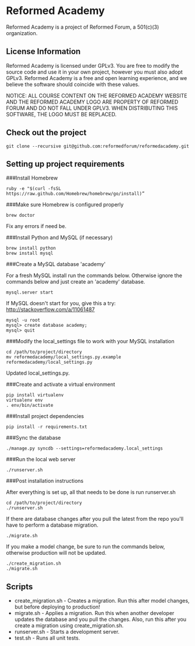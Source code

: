 Reformed Academy
======

Reformed Academy is a project of Reformed Forum, a 501(c)(3) organization.

License Information
---------------------------
Reformed Academy is licensed under GPLv3. You are free to modify the source code and
use it in your own project, however you must also adopt GPLv3. Reformed Academy is a free and open
learning experience, and we believe the software should coincide with these values.

NOTICE: ALL COURSE CONTENT ON THE REFORMED ACADEMY WEBSITE AND THE REFORMED ACADEMY LOGO ARE
PROPERTY OF REFORMED FORUM AND DO NOT FALL UNDER GPLV3. WHEN DISTRIBUTING THIS SOFTWARE,
THE LOGO MUST BE REPLACED.


Check out the project
---------------------------

    git clone --recursive git@github.com:reformedforum/reformedacademy.git

Setting up project requirements
-------------------------------

###Install Homebrew

    ruby -e "$(curl -fsSL https://raw.github.com/Homebrew/homebrew/go/install)”

###Make sure Homebrew is configured properly

    brew doctor

Fix any errors if need be.

###Install Python and MySQL (if necessary)

    brew install python
    brew install mysql

###Create a MySQL database 'academy'

For a fresh MySQL install run the commands below. Otherwise ignore the commands below and just create an 'academy' database.

    mysql.server start

If MySQL doesn't start for you, give this a try: http://stackoverflow.com/a/11061487

    mysql -u root
    mysql> create database academy;
    mysql> quit

###Modify the local_settings file to work with your MySQL installation

    cd /path/to/project/directory
    mv reformedacademy/local_settings.py.example reformedacademy/local_settings.py

Updated local_settings.py.

###Create and activate a virtual environment

    pip install virtualenv
    virtualenv env
    . env/bin/activate

###Install project dependencies

    pip install -r requirements.txt

###Sync the database

    ./manage.py syncdb --settings=reformedacademy.local_settings

###Run the local web server

    ./runserver.sh

###Post installation instructions

After everything is set up, all that needs to be done is run runserver.sh

    cd /path/to/project/directory
    ./runserver.sh

If there are database changes after you pull the latest from the repo you'll have to perform a database migration.

    ./migrate.sh

If you make a model change, be sure to run the commands below, otherwise production will not be updated.

    ./create_migration.sh
    ./migrate.sh

Scripts
-------------------------------

* create_migration.sh - Creates a migration. Run this after model changes, but before deploying to production!
* migrate.sh - Applies a migration. Run this when another developer updates the database and you pull the changes. Also, run this after you create a migration using create_migration.sh.
* runserver.sh - Starts a development server.
* test.sh - Runs all unit tests.
